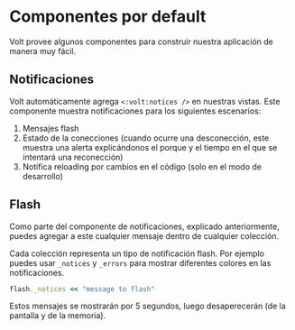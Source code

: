 # Componentes por default

Volt provee algunos componentes para construir nuestra aplicación de manera muy fácil.

## Notificaciones

Volt automáticamente agrega ```<:volt:notices />``` en nuestras vistas.  Este componente muestra notificaciones para los siguientes escenarios:

1. Mensajes flash
2. Estado de la conecciones (cuando ocurre una desconección, este muestra una alerta explicándonos el porque y el tiempo en el que se intentará una reconección)
3. Notifica reloading por cambios en el código (solo en el modo de desarrollo)

## Flash

Como parte del componente de notificaciones, explicado anteriormente, puedes agregar a este cualquier mensaje dentro de cualquier colección.

Cada colección representa un tipo de notificación flash. Por ejemplo puedes usar ```_notices``` y ```_errors``` para mostrar diferentes colores en las notificaciones.

```ruby
flash._notices << "message to flash"
```

Estos mensajes se mostrarán por 5 segundos, luego desaperecerán (de la pantalla y de la memoria).
